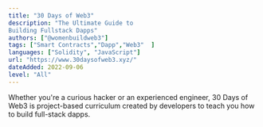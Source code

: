 ```yaml
---
title: "30 Days of Web3"
description: "The Ultimate Guide to
Building Fullstack Dapps"
authors: ["@womenbuildweb3"]
tags: ["Smart Contracts","Dapp","Web3"  ]
languages: ["Solidity", "JavaScript"]
url: "https://www.30daysofweb3.xyz/"
dateAdded: 2022-09-06
level: "All"
---
```


Whether you're a curious hacker or an experienced engineer, 30 Days of Web3 is project-based curriculum created by developers to teach you how to build full-stack dapps.
